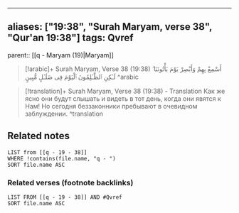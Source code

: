 
---
aliases: ["19:38", "Surah Maryam, verse 38", "Qur'an 19:38"]
tags: Qvref
---

parent:: [[q - Maryam (19)|Maryam]]

> [!arabic]+ Surah Maryam, Verse 38 (19:38)
> <span class="quran-arabic">أَسْمِعْ بِهِمْ وَأَبْصِرْ يَوْمَ يَأْتُونَنَا ۖ لَـٰكِنِ ٱلظَّـٰلِمُونَ ٱلْيَوْمَ فِى ضَلَـٰلٍ مُّبِينٍ</span>
^arabic

> [!translation]+ Surah Maryam, Verse 38 (19:38) - Translation
> Как же ясно они будут слышать и видеть в тот день, когда они явятся к Нам! Но сегодня беззаконники пребывают в очевидном заблуждении.
^translation



## Related notes
```dataview
LIST from [[q - 19 - 38]]
WHERE !contains(file.name, "q - ")
SORT file.name ASC
```

### Related verses (footnote backlinks)
```dataview
LIST FROM [[q - 19 - 38]] AND #Qvref
SORT file.name ASC
```

